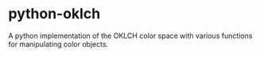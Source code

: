# python-oklch
A python implementation of the OKLCH color space with various functions for manipulating color objects. 
